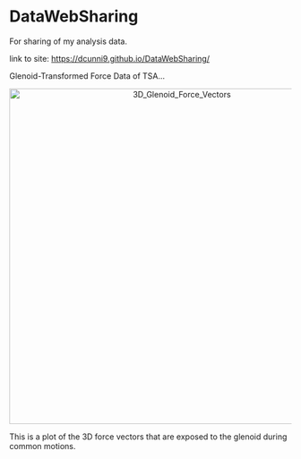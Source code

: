 # DataWebSharing
For sharing of my analysis data.

link to site: https://dcunni9.github.io/DataWebSharing/

Glenoid-Transformed Force Data of TSA...

<div>
    <a href="https://plotly.com/~dcunni9/3/?share_key=VTuV81UUPKX6HWvuh3KJg8" target="_blank" title="3D_Glenoid_Force_Vectors" style="display: block; text-align: center;"><img src="https://plotly.com/~dcunni9/3.png?share_key=VTuV81UUPKX6HWvuh3KJg8" alt="3D_Glenoid_Force_Vectors" style="max-width: 100%;width: 600px;"  width="600" onerror="this.onerror=null;this.src='https://plotly.com/404.png';" /></a>
</div>

This is a plot of the 3D force vectors that are exposed to the glenoid during common motions. 
